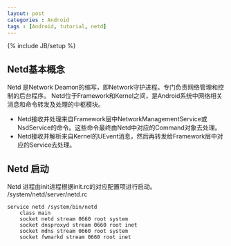 ```yaml
---
layout: post
categories : Android
tags : [Android, tutorial, netd]
---
```

{% include JB/setup %}

Netd基本概念
---
Netd 是Network Deamon的缩写，即Network守护进程。专门负责网络管理和控制的后台程序。
Netd位于Framework和Kernel之间，是Android系统中网络相关消息和命令转发及处理的中枢模块。  
* Netd接收并处理来自Framework层中NetworkManagementService或NsdService的命令。这些命令最终由Netd中对应的Command对象去处理。
* Netd接收并解析来自Kernel的UEvent消息，然后再转发给Framework层中对应的Service去处理。

Netd 启动
---
Netd 进程由init进程根据init.rc的对应配置项进行启动。
/system/netd/server/netd.rc

```
service netd /system/bin/netd
    class main
    socket netd stream 0660 root system
    socket dnsproxyd stream 0660 root inet
    socket mdns stream 0660 root system
    socket fwmarkd stream 0660 root inet
```
